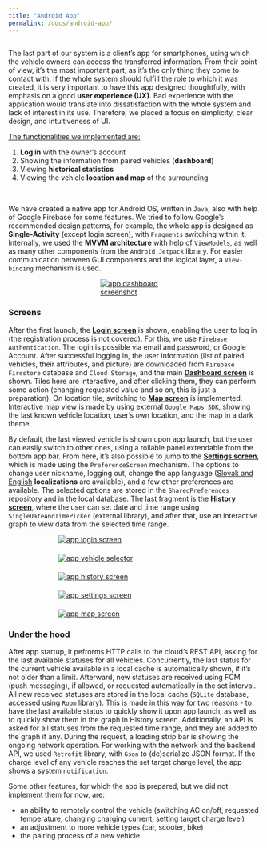 ```yaml
---
title: "Android App"
permalink: /docs/android-app/
---
```



<div style="display: flex; flex-flow: row wrap; justify-content:center">
	<div style="flex-grow:1; flex-basis:65%; min-width:400px">
		<p>The last part of our system is a client’s app for smartphones, using which the vehicle owners can access the transferred information. From their point of view, it’s the most important part, as it’s the only thing they come to contact with. If the whole system should fulfill the role to which it was created, it is very important to have this app designed thoughtfully, with emphasis on a good <b>user experience (UX)</b>. Bad experience with the application would translate into dissatisfaction with the whole system and lack of interest in its use. Therefore, we placed a focus on simplicity, clear design, and intuitiveness of UI.</p>
		<u>The functionalities we implemented are:</u>
		<ol>
			<li><b>Log in</b> with the owner’s account</li>
			<li>Showing the information from paired vehicles (<b>dashboard</b>)</li>
			<li>Viewing <b>historical statistics</b></li>
			<li>Viewing the vehicle <b>location and map</b> of the surrounding</li>
		</ol>
		<br>
		<p>We have created a native app for Android OS, written in <code>Java</code>, also with help of Google Firebase for some features. We tried to follow Google’s recommended design patterns, for example, the whole app is designed as <b>Single-Activity</b> (except login screen), with <code>Fragments</code> switching within it. Internally, we used the <b>MVVM architecture</b> with help of <code>ViewModels</code>, as well as many other components from the <code>Android Jetpack</code> library. For easier communication between GUI components and the logical layer, a <code>View-binding</code> mechanism is used.</p>
	</div>
	<div style="flex-grow:0; flex-basis:35%;">
		<a href="{{ "/assets/img/docs/app1_full.jpg" | relative_url }}" data-lightbox="app-screens">
    		<img src="{{ "/assets/img/docs/app1.png" | relative_url }}" alt="app dashboard screenshot" style="padding-top:0px; padding-left:20px; padding-right: 20px; max-width:100%;">
		</a>
  </div>
</div>


### Screens
After the first launch, the <b><u>Login screen</u></b> is shown, enabling the user to log in (the registration process is not covered). For this, we use `Firebase Authentication`. The login is possible via email and password, or Google Account. After successful logging in, the user information (list of paired vehicles, their attributes, and picture) are downloaded from `Firebase Firestore` database and `Cloud Storage`, and the main <b><u>Dashboard screen</u></b> is shown. Tiles here are interactive, and after clicking them, they can perform some action (changing requested value and so on, this is just a preparation). On location tile, switching to <b><u>Map screen</u></b> is implemented. Interactive map view is made by using external `Google Maps SDK`, showing the last known vehicle location, user’s own location, and the map in a dark theme.  

By default, the last viewed vehicle is shown upon app launch, but the user can easily switch to other ones, using a rollable panel extendable from the bottom app bar. 
From here, it’s also possible to jump to the <b><u>Settings screen</u></b>, which is made using the `PreferenceScreen` mechanism. The options to change user nickname, logging out, change the app language (<u>Slovak and English</u> **localizations** are available), and a few other preferences are available. The selected options are stored in the `SharedPreferences` repository and in the local database. The last fragment is the <b><u>History screen</u></b>, where the user can set date and time range using `SingleDateAndTimePicker` (external library), and after that, use an interactive graph to view data from the selected time range.

<div style="display:flex; flex-flow:row wrap; justify-content:center; gap: 20px">
	<div style="flex-basis:19rem">
		<a href="{{ "/assets/img/docs/app2_full.jpg" | relative_url }}" data-lightbox="app-screens">
			<img src="{{ "/assets/img/docs/app2.png" | relative_url }}" alt="app login screen">
		</a>
	</div>
	<div style="flex-basis:19rem">
		<a href="{{ "/assets/img/docs/app3_full.jpg" | relative_url }}" data-lightbox="app-screens">
			<img src="{{ "/assets/img/docs/app3.png" | relative_url }}" alt="app vehicle selector">
		</a>
	</div>
	<div style="flex-basis:19rem">
		<a href="{{ "/assets/img/docs/app4_full.jpg" | relative_url }}" data-lightbox="app-screens">
			<img src="{{ "/assets/img/docs/app4.png" | relative_url }}" alt="app history screen" style="max-width:100%;">
		</a>
	</div>
	<div style="flex-basis:19rem">
		<a href="{{ "/assets/img/docs/app5_full.jpg" | relative_url }}" data-lightbox="app-screens">
			<img src="{{ "/assets/img/docs/app5.png" | relative_url }}" alt="app settings screen">
		</a>
	</div>
	<div style="flex-basis:19rem">
		<a href="{{ "/assets/img/docs/app6_full.jpg" | relative_url }}" data-lightbox="app-screens">
			<img src="{{ "/assets/img/docs/app6.png" | relative_url }}" alt="app map screen">
		</a>
	</div>
</div>

### Under the hood
Aftet app startup, it pefrorms HTTP calls to the cloud’s REST API, asking for the last available statuses for all vehicles. Concurrently, the last status for the current vehicle available in a local cache is automatically shown, if it’s not older than a limit. Afterward, new statuses are received using FCM (push messaging), if allowed, or requested automatically in the set interval. All new received statuses are stored in the local cache (`SQLite` database, accessed using `Room` library). This is made in this way for two reasons - to have the last available status to quickly show it upon app launch, as well as to quickly show them in the graph in History screen. Additionally, an API is asked for all statuses from the requested time range, and they are added to the graph if any. During the request, a loading strip bar is showing the ongoing network operation. For working with the network and the backend API, we used `Retrofit` library, with `Gson` to (de)serialize JSON format.
If the charge level of any vehicle reaches the set target charge level, the app shows a system `notification`.

Some other features, for which the app is prepared, but we did not implement them for now, are:
- an ability to remotely control the vehicle (switching AC on/off, requested temperature, changing charging current, setting target charge level)
- an adjustment to more vehicle types (car, scooter, bike)
- the pairing process of a new vehicle
